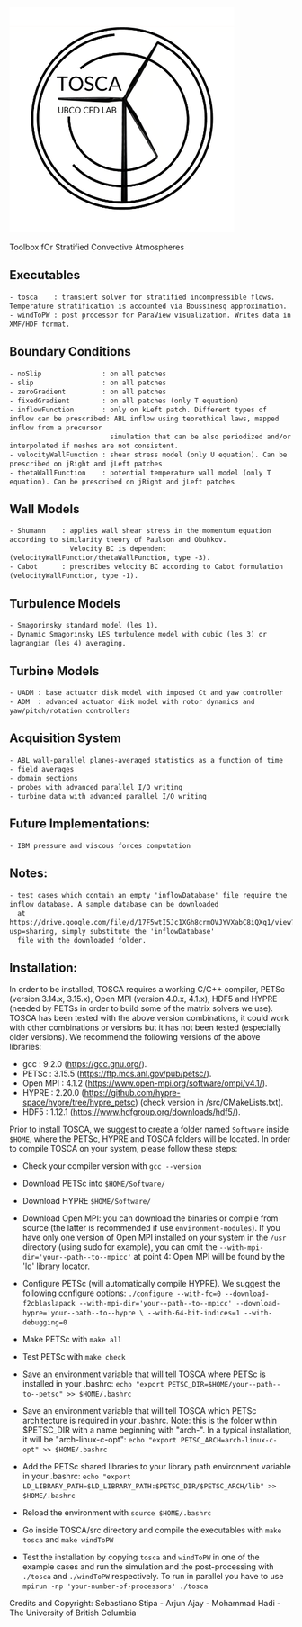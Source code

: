 <img src="docs/images/tosca.png" width="400">

Toolbox fOr Stratified Convective Atmospheres

## Executables

    - tosca    : transient solver for stratified incompressible flows. Temperature stratification is accounted via Boussinesq approximation.
    - windToPW : post processor for ParaView visualization. Writes data in XMF/HDF format.

## Boundary Conditions

    - noSlip               : on all patches
    - slip                 : on all patches
    - zeroGradient         : on all patches
    - fixedGradient        : on all patches (only T equation)
    - inflowFunction       : only on kLeft patch. Different types of inflow can be prescribed: ABL inflow using teorethical laws, mapped inflow from a precursor
                             simulation that can be also periodized and/or interpolated if meshes are not consistent.
    - velocityWallFunction : shear stress model (only U equation). Can be prescribed on jRight and jLeft patches
    - thetaWallFunction    : potential temperature wall model (only T equation). Can be prescribed on jRight and jLeft patches

## Wall Models

    - Shumann    : applies wall shear stress in the momentum equation according to similarity theory of Paulson and Obuhkov.
                   Velocity BC is dependent (velocityWallFunction/thetaWallFunction, type -3).
    - Cabot      : prescribes velocity BC according to Cabot formulation (velocityWallFunction, type -1).

## Turbulence Models

    - Smagorinsky standard model (les 1).
    - Dynamic Smagorinsky LES turbulence model with cubic (les 3) or lagrangian (les 4) averaging.

## Turbine Models

    - UADM : base actuator disk model with imposed Ct and yaw controller
    - ADM  : advanced actuator disk model with rotor dynamics and yaw/pitch/rotation controllers

## Acquisition System

    - ABL wall-parallel planes-averaged statistics as a function of time
    - field averages
    - domain sections
    - probes with advanced parallel I/O writing
    - turbine data with advanced parallel I/O writing

## Future Implementations:

    - IBM pressure and viscous forces computation

## Notes:

    - test cases which contain an empty 'inflowDatabase' file require the inflow database. A sample database can be downloaded
      at https://drive.google.com/file/d/17F5wtI5Jc1XGh8crmOVJYVXabC8iQXq1/view?usp=sharing, simply substitute the 'inflowDatabase'
      file with the downloaded folder.

## Installation:

In order to be installed, TOSCA requires a working C/C++ compiler, PETSc (version 3.14.x, 3.15.x), Open MPI (version 4.0.x, 4.1.x), HDF5 and
HYPRE (needed by PETSs in order to build some of the matrix solvers we use). TOSCA has been tested with the above version combinations,
it could work with other combinations or versions but it has not been tested (especially older versions).
We recommend the following versions of the above libraries:
 * gcc      : 9.2.0  (https://gcc.gnu.org/).
 * PETSc    : 3.15.5 (https://ftp.mcs.anl.gov/pub/petsc/).
 * Open MPI : 4.1.2  (https://www.open-mpi.org/software/ompi/v4.1/).
 * HYPRE    : 2.20.0 (https://github.com/hypre-space/hypre/tree/hypre_petsc) (check version in /src/CMakeLists.txt).
 * HDF5     : 1.12.1 (https://www.hdfgroup.org/downloads/hdf5/).

Prior to install TOSCA, we suggest to create a folder named `Software` inside `$HOME`, where the PETSc, HYPRE and TOSCA folders will be located.
In order to compile TOSCA on your system, please follow these steps:

* Check your compiler version with `gcc --version`

* Download PETSc into `$HOME/Software/`

* Download HYPRE `$HOME/Software/`

* Download Open MPI: you can download the binaries or compile from source (the latter is recommended if use `environment-modules`).
  If you have only one version of Open MPI installed on your system in the `/usr` directory (using sudo for example), you can omit the
  `--with-mpi-dir='your--path--to--mpicc'` at point 4: Open MPI will be found by the 'ld' library locator.

* Configure PETSc (will automatically compile HYPRE). We suggest the following configure options:
  `./configure --with-fc=0 --download-f2cblaslapack --with-mpi-dir='your--path--to--mpicc' --download-hypre='your--path--to--hypre \
  --with-64-bit-indices=1 --with-debugging=0`

* Make PETSc with `make all`

* Test PETSc with `make check`

* Save an environment variable that will tell TOSCA where PETSc is installed in your .bashrc:
  `echo "export PETSC_DIR=$HOME/your--path--to--petsc" >> $HOME/.bashrc`

* Save an environment variable that will tell TOSCA which PETSc architecture is required in your .bashrc. Note: this is the folder within $PETSC_DIR with a name beginning with "arch-". In a typical installation, it will be "arch-linux-c-opt":
  `echo "export PETSC_ARCH=arch-linux-c-opt" >> $HOME/.bashrc`
  
* Add the PETSc shared libraries to your library path environment variable in your .bashrc:
  `echo "export LD_LIBRARY_PATH=$LD_LIBRARY_PATH:$PETSC_DIR/$PETSC_ARCH/lib" >> $HOME/.bashrc`

* Reload the environment with `source $HOME/.bashrc`

* Go inside TOSCA/src directory and compile the executables with `make tosca` and `make windToPW`

* Test the installation by copying `tosca` and `windToPW` in one of the example cases and run the simulation
  and the post-processing with `./tosca` and `./windToPW` respectively. To run in parallel you have to use
  `mpirun -np 'your-number-of-processors' ./tosca`

Credits and Copyright: Sebastiano Stipa - Arjun Ajay - Mohammad Hadi - The University of British Columbia
